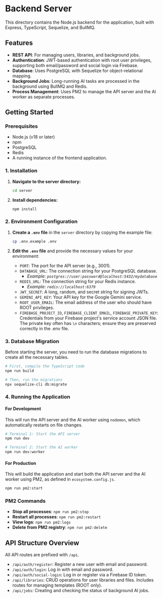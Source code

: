 # Backend Server

This directory contains the Node.js backend for the application, built with Express, TypeScript, Sequelize, and BullMQ.

## Features

- **REST API**: For managing users, libraries, and background jobs.
- **Authentication**: JWT-based authentication with root user privileges, supporting both email/password and social login via Firebase.
- **Database**: Uses PostgreSQL with Sequelize for object-relational mapping.
- **Background Jobs**: Long-running AI tasks are processed in the background using BullMQ and Redis.
- **Process Management**: Uses PM2 to manage the API server and the AI worker as separate processes.

## Getting Started

### Prerequisites

- Node.js (v18 or later)
- npm
- PostgreSQL
- Redis
- A running instance of the frontend application.

### 1. Installation

1.  **Navigate to the server directory:**
    ```bash
    cd server
    ```

2.  **Install dependencies:**
    ```bash
    npm install
    ```

### 2. Environment Configuration

1.  **Create a `.env` file** in the `server` directory by copying the example file:
    ```bash
    cp .env.example .env
    ```

2.  **Edit the `.env` file** and provide the necessary values for your environment:
    - `PORT`: The port for the API server (e.g., 3001).
    - `DATABASE_URL`: The connection string for your PostgreSQL database.
      - *Example: `postgres://user:password@localhost:5432/mydatabase`*
    - `REDIS_URL`: The connection string for your Redis instance.
      - *Example: `redis://localhost:6379`*
    - `JWT_SECRET`: A long, random, and secret string for signing JWTs.
    - `GEMINI_API_KEY`: Your API key for the Google Gemini service.
    - `ROOT_USER_EMAIL`: The email address of the user who should have ROOT privileges.
    - `FIREBASE_PROJECT_ID`, `FIREBASE_CLIENT_EMAIL`, `FIREBASE_PRIVATE_KEY`: Credentials from your Firebase project's service account JSON file. The private key often has `\n` characters; ensure they are preserved correctly in the .env file.

### 3. Database Migration

Before starting the server, you need to run the database migrations to create all the necessary tables.

```bash
# First, compile the TypeScript code
npm run build

# Then, run the migrations
npx sequelize-cli db:migrate
```

### 4. Running the Application

#### For Development

This will run the API server and the AI worker using `nodemon`, which automatically restarts on file changes.

```bash
# Terminal 1: Start the API server
npm run dev

# Terminal 2: Start the AI worker
npm run dev:worker
```

#### For Production

This will build the application and start both the API server and the AI worker using PM2, as defined in `ecosystem.config.js`.

```bash
npm run pm2:start
```

### PM2 Commands

- **Stop all processes**: `npm run pm2:stop`
- **Restart all processes**: `npm run pm2:restart`
- **View logs**: `npm run pm2:logs`
- **Delete from PM2 registry**: `npm run pm2:delete`

## API Structure Overview

All API routes are prefixed with `/api`.

-   `/api/auth/register`: Register a new user with email and password.
-   `/api/auth/login`: Log in with email and password.
-   `/api/auth/social-login`: Log in or register via a Firebase ID token.
-   `/api/libraries`: CRUD operations for user libraries and files. Includes routes for managing templates (ROOT only).
-   `/api/jobs`: Creating and checking the status of background AI jobs.
